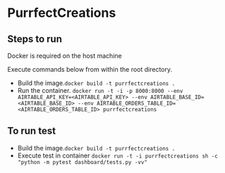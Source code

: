 # PurrfectCreations

## Steps to run

Docker is required on the host machine

Execute commands below from within the root directory.

- Build the image.`docker build -t purrfectcreations .`
- Run the container. `docker run -t -i -p 8000:8000 --env AIRTABLE_API_KEY=<AIRTABLE_API_KEY> --env AIRTABLE_BASE_ID=<AIRTABLE_BASE_ID> --env AIRTABLE_ORDERS_TABLE_ID=<AIRTABLE_ORDERS_TABLE_ID> purrfectcreations`


## To run test
- Build the image.`docker build -t purrfectcreations .`
- Execute test in container `docker run -t -i purrfectcreations sh -c "python -m pytest dashboard/tests.py -vv"`